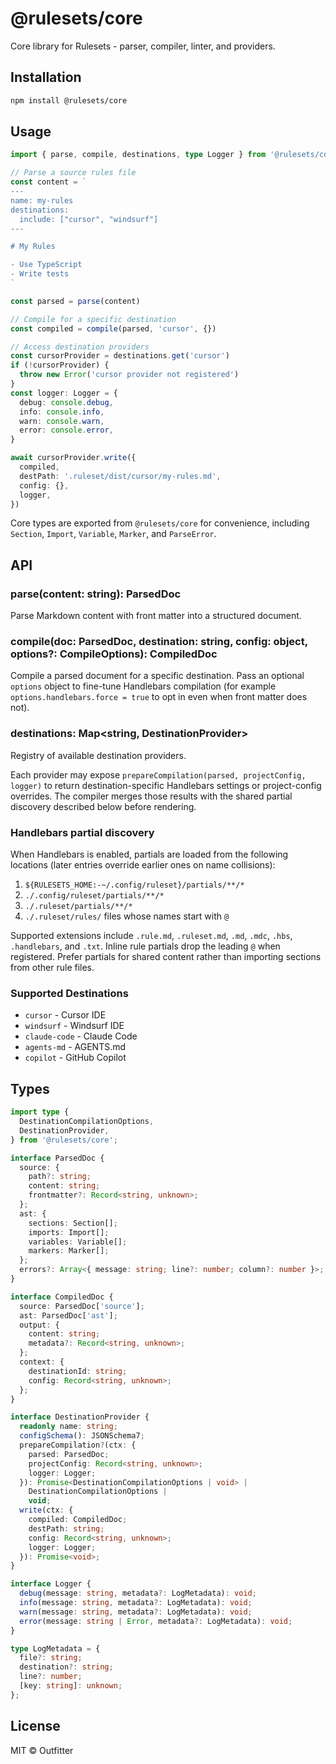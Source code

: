 # @rulesets/core

Core library for Rulesets - parser, compiler, linter, and providers.

## Installation

```bash
npm install @rulesets/core
```

## Usage

```typescript
import { parse, compile, destinations, type Logger } from '@rulesets/core'

// Parse a source rules file
const content = `
---
name: my-rules
destinations:
  include: ["cursor", "windsurf"]
---

# My Rules

- Use TypeScript
- Write tests
`

const parsed = parse(content)

// Compile for a specific destination
const compiled = compile(parsed, 'cursor', {})

// Access destination providers
const cursorProvider = destinations.get('cursor')
if (!cursorProvider) {
  throw new Error('cursor provider not registered')
}
const logger: Logger = {
  debug: console.debug,
  info: console.info,
  warn: console.warn,
  error: console.error,
}

await cursorProvider.write({
  compiled,
  destPath: '.ruleset/dist/cursor/my-rules.md',
  config: {},
  logger,
})
```

Core types are exported from `@rulesets/core` for convenience, including `Section`, `Import`, `Variable`, `Marker`, and `ParseError`.

## API

### parse(content: string): ParsedDoc

Parse Markdown content with front matter into a structured document.

### compile(doc: ParsedDoc, destination: string, config: object, options?: CompileOptions): CompiledDoc

Compile a parsed document for a specific destination. Pass an optional `options` object to fine-tune Handlebars compilation (for example `options.handlebars.force = true` to opt in even when front matter does not).

### destinations: Map<string, DestinationProvider>

Registry of available destination providers.

Each provider may expose `prepareCompilation(parsed, projectConfig, logger)` to return destination-specific Handlebars settings or project-config overrides. The compiler merges those results with the shared partial discovery described below before rendering.

### Handlebars partial discovery

When Handlebars is enabled, partials are loaded from the following locations (later entries override earlier ones on name collisions):

1. `${RULESETS_HOME:-~/.config/ruleset}/partials/**/*`
2. `./.config/ruleset/partials/**/*`
3. `./.ruleset/partials/**/*`
4. `./.ruleset/rules/` files whose names start with `@`

Supported extensions include `.rule.md`, `.ruleset.md`, `.md`, `.mdc`, `.hbs`, `.handlebars`, and `.txt`. Inline rule partials drop the leading `@` when registered. Prefer partials for shared content rather than importing sections from other rule files.

### Supported Destinations

- `cursor` - Cursor IDE
- `windsurf` - Windsurf IDE
- `claude-code` - Claude Code
- `agents-md` - AGENTS.md
- `copilot` - GitHub Copilot

## Types

```typescript
import type {
  DestinationCompilationOptions,
  DestinationProvider,
} from '@rulesets/core';

interface ParsedDoc {
  source: {
    path?: string;
    content: string;
    frontmatter?: Record<string, unknown>;
  };
  ast: {
    sections: Section[];
    imports: Import[];
    variables: Variable[];
    markers: Marker[];
  };
  errors?: Array<{ message: string; line?: number; column?: number }>;
}

interface CompiledDoc {
  source: ParsedDoc['source'];
  ast: ParsedDoc['ast'];
  output: {
    content: string;
    metadata?: Record<string, unknown>;
  };
  context: {
    destinationId: string;
    config: Record<string, unknown>;
  };
}

interface DestinationProvider {
  readonly name: string;
  configSchema(): JSONSchema7;
  prepareCompilation?(ctx: {
    parsed: ParsedDoc;
    projectConfig: Record<string, unknown>;
    logger: Logger;
  }): Promise<DestinationCompilationOptions | void> |
    DestinationCompilationOptions |
    void;
  write(ctx: {
    compiled: CompiledDoc;
    destPath: string;
    config: Record<string, unknown>;
    logger: Logger;
  }): Promise<void>;
}

interface Logger {
  debug(message: string, metadata?: LogMetadata): void;
  info(message: string, metadata?: LogMetadata): void;
  warn(message: string, metadata?: LogMetadata): void;
  error(message: string | Error, metadata?: LogMetadata): void;
}

type LogMetadata = {
  file?: string;
  destination?: string;
  line?: number;
  [key: string]: unknown;
};
```

## License

MIT © Outfitter
